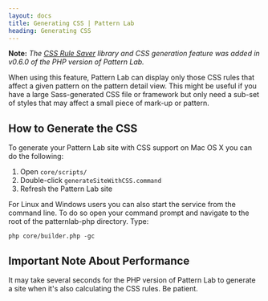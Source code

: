 ```yaml
---
layout: docs
title: Generating CSS | Pattern Lab
heading: Generating CSS
---
```


**Note:** *The [CSS Rule Saver](https://github.com/dmolsen/css-rule-saver) library and CSS generation feature was added in v0.6.0 of the PHP version of Pattern Lab.*


When using this feature, Pattern Lab can display only those CSS rules that affect a given pattern on the pattern detail view. This might be useful if you have a large Sass-generated CSS file or framework but only need a sub-set of styles that may affect a small piece of mark-up or pattern.

## How to Generate the CSS

To generate your Pattern Lab site with CSS support on Mac OS X you can do the following:

1. Open `core/scripts/`
2. Double-click `generateSiteWithCSS.command`
3. Refresh the Pattern Lab site

For Linux and Windows users you can also start the service from the command line. To do so open your command prompt and navigate to the root of the patternlab-php directory. Type:

```
php core/builder.php -gc
```

## Important Note About Performance

It may take several seconds for the PHP version of Pattern Lab to generate a site when it's also calculating the CSS rules. Be patient.

